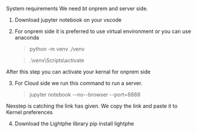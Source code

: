 System requirements
We need bt onprem and server side. 
1.	Download jupyter notebook on your vscode
2.	For onprem side it is preferred to use virtual environment or you can use anaconda
    >python -m venv ./venv
    
    >.\venv\Scripts\activate
    
After this step you can activate your kernal for onprem side  

3.	For Cloud side we run this command to run a server. 
    >jupyter notebook --no--browser --port=8888
    
Nexstep is catching the link has given.
We copy the link and paste it to Kernel preferences

4.	Download the Lightphe library
    pip install lightphe
